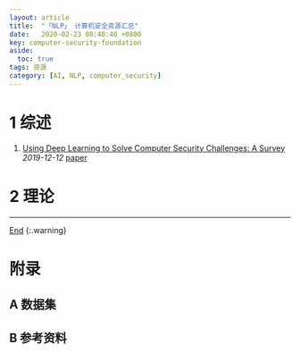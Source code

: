 ```yaml
---
layout: article
title:  "「NLP」 计算机安全资源汇总"
date:   2020-02-23 00:40:40 +0800
key: computer-security-foundation
aside:
  toc: true
tags: 资源
category: [AI, NLP, computer_security]
---
```

<span id='head'> </span>

<!--more-->


# 1 综述
1. [Using Deep Learning to Solve Computer Security Challenges: A Survey](http://cn.arxiv.org/abs/1912.05721)     
*2019-12-12* [paper](https://arxiv.org/abs/1912.05721)    

# 2 理论


-------------------  
[End](#head)
{:.warning}  

# 附录
## A 数据集


## B 参考资料
